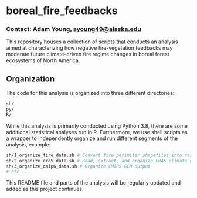 # boreal_fire_feedbacks

### Contact: Adam Young, ayoung49@alaska.edu

This repository houses a collection of scripts that conducts an analysis aimed at characterizing how negative fire-vegetation feedbacks may moderate future climate-driven fire regime changes in boreal forest ecosystems of North America.

## Organization

The code for this analysis is organized into three different directories:

```bash
sh/
py/
R/
```

While this analysis is primarily conducted using Python 3.8, there are some additional statistical analyses run in R. Furthermore, we use shell scripts as a wrapper to independently organize and run different segments of the analysis, example:

 ```bash
sh/1_organize_fire_data.sh # Convert fire perimiter shapefiles into raster datasets
sh/2_organize_era5_data.sh # Read, extract, and organize ERA5 climate data
sh/3_organize_cmip6_data.sh # Organize CMIP5 GCM output
# etc ...
```

This README file and parts of the analysis will be regularly updated and added as this project
continues.